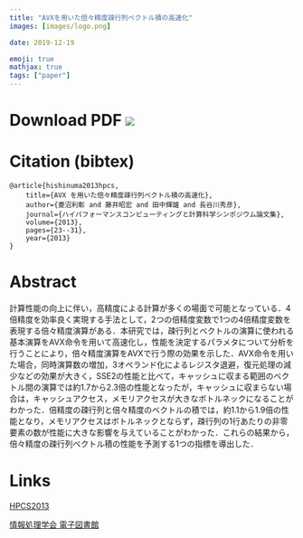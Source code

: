 ```yaml
---
title: "AVXを用いた倍々精度疎行列ベクトル積の高速化"
images: [images/logo.png]

date: 2019-12-19

emoji: true
mathjax: true
tags: ["paper"]
---
```


# Download PDF [![](https://storage.googleapis.com/numa_blog/etc/icon_pdf.png)][1] 

[1]: https://storage.googleapis.com/numa_blog/publications/HPCS2013.pdf

# Citation (bibtex)

```
@article{hishinuma2013hpcs,
	title={AVX を用いた倍々精度疎行列ベクトル積の高速化},
	author={菱沼利彰 and 藤井昭宏 and 田中輝雄 and 長谷川秀彦},
	journal={ハイパフォーマンスコンピューティングと計算科学シンポジウム論文集},
	volume={2013},
	pages={23--31},
	year={2013}
}
```

# Abstract

計算性能の向上に伴い，高精度による計算が多くの場面で可能となっている．4倍精度を効率良く実現する手法として，2つの倍精度変数で1つの4倍精度変数を表現する倍々精度演算がある．本研究では，疎行列とベクトルの演算に使われる基本演算をAVX命令を用いて高速化し，性能を決定するパラメタについて分析を行うことにより，倍々精度演算をAVXで行う際の効果を示した．AVX命令を用いた場合，同時演算数の増加，3オペランド化によるレジスタ退避，復元処理の減少などの効果が大きく，SSE2の性能と比べて，キャッシュに収まる範囲のベクトル間の演算では約1.7から2.3倍の性能となったが，キャッシュに収まらない場合は，キャッシュアクセス，メモリアクセスが大きなボトルネックになることがわかった．倍精度の疎行列と倍々精度のベクトルの積では，約1.1から1.9倍の性能となり，メモリアクセスはボトルネックとならず，疎行列の1行あたりの非零要素の数が性能に大きな影響を与えていることがわかった．これらの結果から，倍々精度の疎行列ベクトル積の性能を予測する1つの指標を導出した．

# Links

[HPCS2013](http://sighpc.ipsj.or.jp/hpcs/oldconfs/hpcs2013/index.html)

[情報処理学会 電子図書館](https://ipsj.ixsq.nii.ac.jp/ej/?action=repository_action_common_download&item_id=87831&item_no=1&attribute_id=1&file_no=1)
